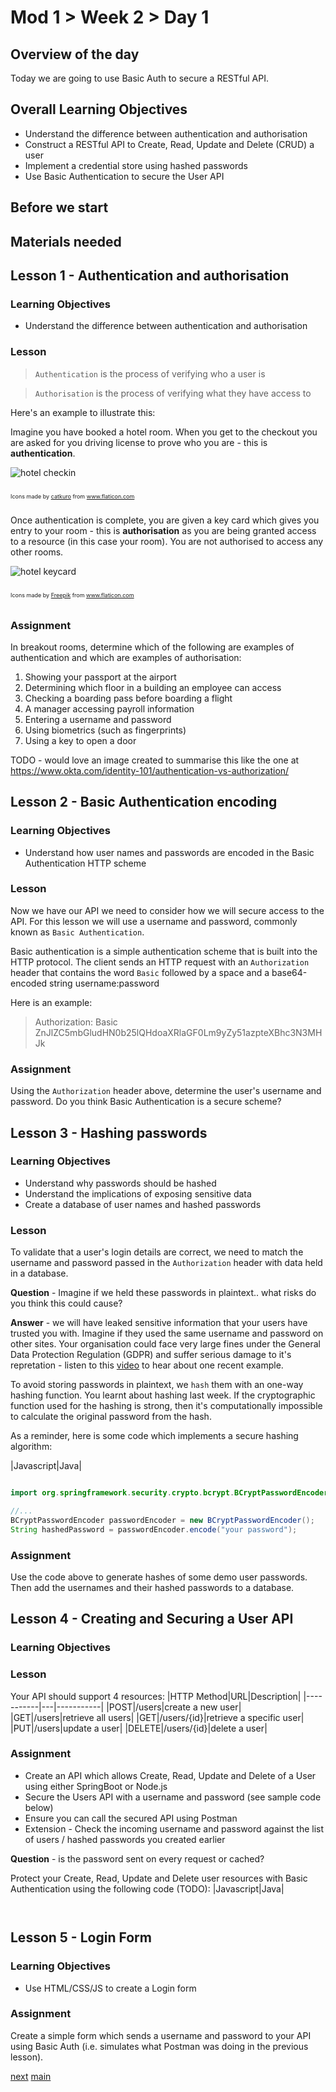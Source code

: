 # Mod 1 > Week 2 > Day 1

## Overview of the day
Today we are going to use Basic Auth to secure a RESTful API. 

## Overall Learning Objectives
* Understand the difference between authentication and authorisation
* Construct a RESTful API to Create, Read, Update and Delete (CRUD) a user
* Implement a credential store using hashed passwords
* Use Basic Authentication to secure the User API

## Before we start

## Materials needed

## Lesson 1 - Authentication and authorisation
### Learning Objectives
  *  Understand the difference between authentication and authorisation
### Lesson  
 > `Authentication` is the process of verifying who a user is

 > `Authorisation` is the process of verifying what they have access to

 Here's an example to illustrate this: 
 
 Imagine you have booked a hotel room. When you get to the checkout you are asked for you driving license to prove who you are - this is **authentication**. 

![hotel checkin](https://user-images.githubusercontent.com/1316724/102709159-a9be8200-429f-11eb-903b-12976c1f051d.png)

<div style="padding-top:10px;padding-bottom:10px;font-size:xx-small">Icons made by <a href="https://www.flaticon.com/free-icon/check-in-desk_2261372?related_item_id=2261377&term=hotel%20checking%20in" title="catkuro">catkuro</a> from <a href="https://www.flaticon.com/" title="Flaticon">www.flaticon.com</a></div>

Once authentication is complete, you are given a key card which gives you entry to your room - this is **authorisation** as you are being granted access to a resource (in this case your room). You are not authorised to access any other rooms.

![hotel keycard](https://user-images.githubusercontent.com/1316724/102709120-43d1fa80-429f-11eb-9d57-43906703fbf9.png)

<div style="padding-top:10px;padding-bottom:10px;font-size:xx-small">Icons made by <a href="https://www.flaticon.com/authors/freepik" title="Freepik">Freepik</a> from <a href="https://www.flaticon.com/" title="Flaticon">www.flaticon.com</a></div>

### Assignment
In breakout rooms, determine which of the following are examples of authentication and which are examples of authorisation:
   1. Showing your passport at the airport
   2. Determining which floor in a building an employee can access
   3. Checking a boarding pass before boarding a flight
   4. A manager accessing payroll information
   5. Entering a username and password
   6. Using biometrics (such as fingerprints) 
   7. Using a key to open a door

TODO - would love an image created to summarise this like the one at https://www.okta.com/identity-101/authentication-vs-authorization/

## Lesson 2 - Basic Authentication encoding
### Learning Objectives
  * Understand how user names and passwords are encoded in the Basic Authentication HTTP scheme

### Lesson
Now we have our API we need to consider how we will secure access to the API. For this lesson we will use a username and password, commonly known as `Basic Authentication`. 

Basic authentication is a simple authentication scheme that is built into the HTTP protocol. The client sends an HTTP request with an `Authorization` header that contains the word `Basic` followed by a space and a base64-encoded string username:password

Here is an example:
> Authorization: Basic ZnJlZC5mbGludHN0b25lQHdoaXRlaGF0Lm9yZy51azpteXBhc3N3MHJk

### Assignment
Using the `Authorization` header above, determine the user's username and password. Do you think Basic Authentication is a secure scheme?

## Lesson 3 - Hashing passwords
### Learning Objectives
  * Understand why passwords should be hashed
  * Understand the implications of exposing sensitive data
  * Create a database of user names and hashed passwords 

### Lesson
To validate that a user's login details are correct, we need to match the username and password passed in the `Authorization` header with data held in a database.

**Question** - Imagine if we held these passwords in plaintext.. what risks do you think this could cause?

**Answer** - we will have leaked sensitive information that your users have trusted you with. Imagine if they used the same username and password on other sites. Your organisation could face very large fines under the General Data Protection Regulation (GDPR) and suffer serious damage to it's repretation - listen to this [video](https://www.bbc.co.uk/news/business-48905907) to hear about one recent example.

To avoid storing passwords in plaintext, we `hash` them with an one-way hashing function. You learnt about hashing last week. If the cryptographic function used for the hashing is strong, then it's computationally impossible to calculate the original password from the hash.

As a reminder, here is some code which implements a secure hashing algorithm:

|Javascript|Java|
```javascript
```
```java
import org.springframework.security.crypto.bcrypt.BCryptPasswordEncoder;

//...
BCryptPasswordEncoder passwordEncoder = new BCryptPasswordEncoder();
String hashedPassword = passwordEncoder.encode("your password");
```

### Assignment
Use the code above to generate hashes of some demo user passwords. Then add the usernames and their hashed passwords to a database.

## Lesson 4 - Creating and Securing a User API
### Learning Objectives

### Lesson
Your API should support 4 resources:
|HTTP Method|URL|Description|
|-----------|---|-----------|
|POST|/users|create a new user|
|GET|/users|retrieve all users|
|GET|/users/{id}|retrieve a specific user|
|PUT|/users|update a user|
|DELETE|/users/{id}|delete a user|

### Assignment
  * Create an API which allows Create, Read, Update and Delete of a User using either SpringBoot or Node.js
  * Secure the Users API with a username and password (see sample code below)
  * Ensure you can call the secured API using Postman
  * Extension - Check the incoming username and password against the list of users / hashed passwords you created earlier

**Question** - is the password sent on every request or cached?

Protect your Create, Read, Update and Delete user resources with Basic Authentication using the following code (TODO):
|Javascript|Java|
```javascript
```
```java
```

## Lesson 5 - Login Form
### Learning Objectives
  * Use HTML/CSS/JS to create a Login form
  
### Assignment
Create a simple form which sends a username and password to your API using Basic Auth (i.e. simulates what Postman was doing in the previous lesson).


[next](/swe/mod1/wk2/day2.html)
[main](/swe)